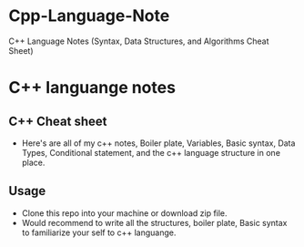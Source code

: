 # Cpp-Language-Note
C++ Language Notes (Syntax, Data Structures, and Algorithms Cheat Sheet)

# C++ languange notes

## C++ Cheat sheet
- Here's are all of my c++ notes, Boiler plate, Variables, Basic syntax, Data Types, Conditional statement, and the c++ language structure in one place.

## Usage
- Clone this repo into your machine or download zip file.
- Would recommend to write all the structures, boiler plate, Basic syntax to familiarize your self to c++ languange.